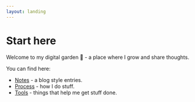 ```yaml
---
layout: landing
---
```


# Start here

Welcome to my digital garden :seedling: - a place where I grow and share thoughts.

You can find here:

* [Notes](notes/) - a blog style entries.
* [Process](process/) - how I do stuff.
* [Tools](tools/) - things that help me get stuff done.
